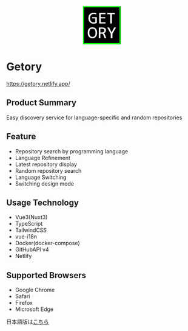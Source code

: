<div align="center"><img src="src/public/favicon.png" width="100" height="100"></div>

# Getory
https://getory.netlify.app/

## Product Summary
Easy discovery service for language-specific and random repositories

## Feature
- Repository search by programming language
- Language Refinement
- Latest repository display
- Random repository search
- Language Switching
- Switching design mode

## Usage Technology
- Vue3(Nuxt3)
- TypeScript
- TailwindCSS
- vue-i18n
- Docker(docker-compose)
- GitHubAPI v4
- Netlify

## Supported Browsers
- Google Chrome
- Safari
- Firefox
- Microsoft Edge

日本語版は[こちら](https://github.com/sayyyyyy/Getory/blob/main/README_ja.md)
